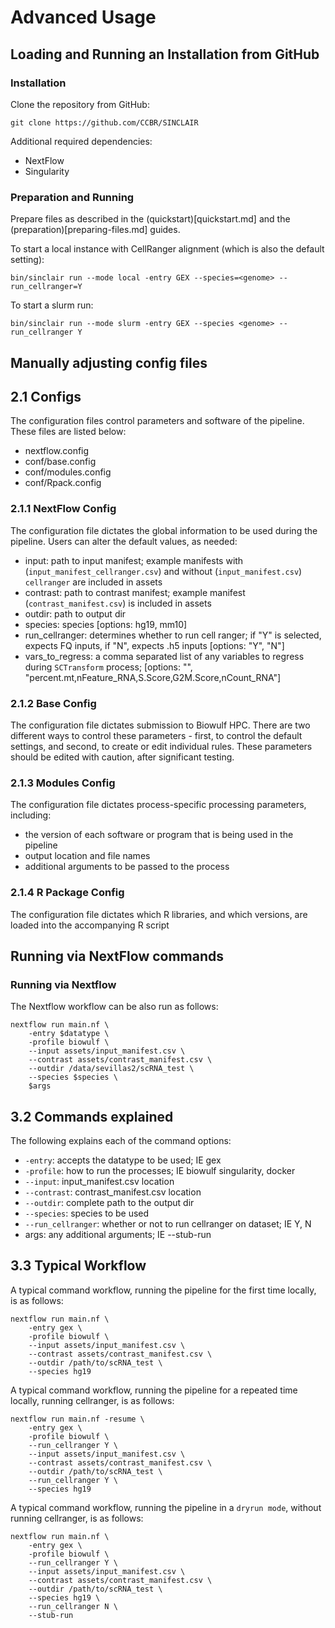# Advanced Usage

## Loading and Running an Installation from GitHub

### Installation

Clone the repository from GitHub:

```
git clone https://github.com/CCBR/SINCLAIR
```

Additional required dependencies:

- NextFlow
- Singularity

### Preparation and Running

Prepare files as described in the (quickstart)[quickstart.md] and the (preparation)[preparing-files.md] guides.

To start a local instance with CellRanger alignment (which is also the default setting):

```
bin/sinclair run --mode local -entry GEX --species=<genome> --run_cellranger=Y
```

To start a slurm run:

```
bin/sinclair run --mode slurm -entry GEX --species <genome> --run_cellranger Y
```

## Manually adjusting config files

## 2.1 Configs

The configuration files control parameters and software of the pipeline. These files are listed below:

- nextflow.config
- conf/base.config
- conf/modules.config
- conf/Rpack.config

### 2.1.1 NextFlow Config

The configuration file dictates the global information to be used during the pipeline. Users can alter the default values, as needed:

- input: path to input manifest; example manifests with (`input_manifest_cellranger.csv`) and without (`input_manifest.csv`) `cellranger` are included in assets
- contrast: path to contrast manifest; example manifest (`contrast_manifest.csv`) is included in assets
- outdir: path to output dir
- species: species [options: hg19, mm10]
- run_cellranger: determines whether to run cell ranger; if "Y" is selected, expects FQ inputs, if "N", expects .h5 inputs [options: "Y", "N"]
- vars_to_regress: a comma separated list of any variables to regress during `SCTransform` process; [options: "", "percent.mt,nFeature_RNA,S.Score,G2M.Score,nCount_RNA"]

### 2.1.2 Base Config

The configuration file dictates submission to Biowulf HPC. There are two different ways to control these parameters - first, to control the default settings, and second, to create or edit individual rules. These parameters should be edited with caution, after significant testing.

### 2.1.3 Modules Config

The configuration file dictates process-specific processing parameters, including:

- the version of each software or program that is being used in the pipeline
- output location and file names
- additional arguments to be passed to the process

### 2.1.4 R Package Config

The configuration file dictates which R libraries, and which versions, are loaded into the accompanying R script

## Running via NextFlow commands

### Running via Nextflow

The Nextflow workflow can be also run as follows:

```
nextflow run main.nf \
    -entry $datatype \
    -profile biowulf \
    --input assets/input_manifest.csv \
    --contrast assets/contrast_manifest.csv \
    --outdir /data/sevillas2/scRNA_test \
    --species $species \
    $args
```

## 3.2 Commands explained

The following explains each of the command options:

- `-entry`: accepts the datatype to be used; IE gex
- `-profile`: how to run the processes; IE biowulf singularity, docker
- `--input`: input_manifest.csv location
- `--contrast`: contrast_manifest.csv location
- `--outdir`: complete path to the output dir
- `--species`: species to be used
- `--run_cellranger`: whether or not to run cellranger on dataset; IE Y, N
- args: any additional arguments; IE --stub-run

## 3.3 Typical Workflow

A typical command workflow, running the pipeline for the first time locally, is as follows:

```
nextflow run main.nf \
    -entry gex \
    -profile biowulf \
    --input assets/input_manifest.csv \
    --contrast assets/contrast_manifest.csv \
    --outdir /path/to/scRNA_test \
    --species hg19
```

A typical command workflow, running the pipeline for a repeated time locally, running cellranger, is as follows:

```
nextflow run main.nf -resume \
    -entry gex \
    -profile biowulf \
    --run_cellranger Y \
    --input assets/input_manifest.csv \
    --contrast assets/contrast_manifest.csv \
    --outdir /path/to/scRNA_test \
    --run_cellranger Y \
    --species hg19
```

A typical command workflow, running the pipeline in a `dryrun mode`, without running cellranger, is as follows:

```
nextflow run main.nf \
    -entry gex \
    -profile biowulf \
    --run_cellranger Y \
    --input assets/input_manifest.csv \
    --contrast assets/contrast_manifest.csv \
    --outdir /path/to/scRNA_test \
    --species hg19 \
    --run_cellranger N \
    --stub-run
```
